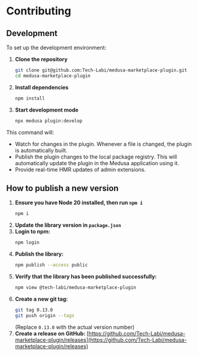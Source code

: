 # Contributing

## Development

To set up the development environment:

1.  **Clone the repository**
    ```bash
    git clone git@github.com:Tech-Labi/medusa-marketplace-plugin.git
    cd medusa-marketplace-plugin
    ```
2.  **Install dependencies**
    ```bash
    npm install
    ```
3.  **Start development mode**
    ```bash
    npx medusa plugin:develop
    ```

This command will:

* Watch for changes in the plugin. Whenever a file is changed, the plugin is automatically built.
* Publish the plugin changes to the local package registry. This will automatically update the plugin in the Medusa application using it.
* Provide real-time HMR updates of admin extensions.

## How to publish a new version

1.  **Ensure you have Node 20 installed, then run `npm i`**
    ```bash
    npm i
    ```
2.  **Update the library version in `package.json`**
3.  **Login to npm:**
    ```bash
    npm login
    ```
4.  **Publish the library:**
    ```bash
    npm publish --access public
    ```
5.  **Verify that the library has been published successfully:**
    ```bash
    npm view @tech-labi/medusa-marketplace-plugin
    ```
6.  **Create a new git tag:**
    ```bash
    git tag 0.13.0
    git push origin --tags
    ```
    (Replace `0.13.0` with the actual version number)
7.  **Create a release on GitHub:**
    [https://github.com/Tech-Labi/medusa-marketplace-plugin/releases](https://github.com/Tech-Labi/medusa-marketplace-plugin/releases)